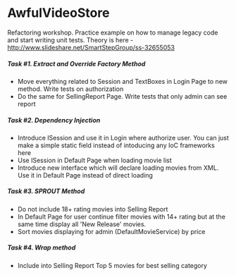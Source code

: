 AwfulVideoStore
===============

Refactoring workshop. Practice example on how to manage legacy code and start writing unit tests. Theory is here - http://www.slideshare.net/SmartStepGroup/ss-32655053

##### Task #1. Extract and Override Factory Method
 - Move everything related to Session and TextBoxes in Login Page to new method. Write tests on authorization
 - Do the same for SellingReport Page. Write tests that only admin can see report

##### Task #2. Dependency Injection
 - Introduce ISession and use it in Login where authorize user. You can just make a simple static field instead of intoducing any IoC frameworks here
 - Use ISession in Default Page when loading movie list
 - Introduce new interface which will declare loading movies from XML. Use it in Default Page instead of direct loading

##### Task #3. SPROUT Method
 - Do not include 18+ rating movies into Selling Report
 - In Default Page for user continue filter movies with 14+ rating but at the same time display all 'New Release' movies. 
 - Sort movies displaying for admin (DefaultMovieService) by price
 

##### Task #4. Wrap method
 - Include into Selling Report Top 5 movies for best selling category
